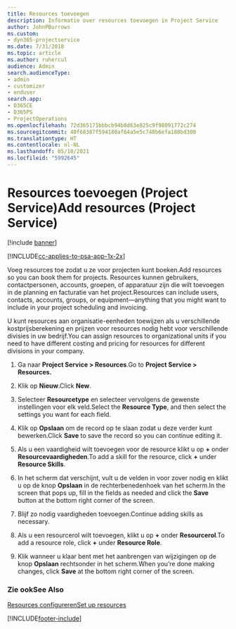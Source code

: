 ```yaml
---
title: Resources toevoegen
description: Informatie over resources toevoegen in Project Service
author: JohnPBurrows
ms.custom:
- dyn365-projectservice
ms.date: 7/31/2018
ms.topic: article
ms.author: ruhercul
audience: Admin
search.audienceType:
- admin
- customizer
- enduser
search.app:
- D365CE
- D365PS
- ProjectOperations
ms.openlocfilehash: 72d365171bbbcb94b8d63e825c9f98091772c274
ms.sourcegitcommit: 40f68387f594180af64a5e5c748b6efa188bd300
ms.translationtype: HT
ms.contentlocale: nl-NL
ms.lasthandoff: 05/10/2021
ms.locfileid: "5992645"
---
```

# <a name="add-resources-project-service"></a><span data-ttu-id="d68ab-103">Resources toevoegen (Project Service)</span><span class="sxs-lookup"><span data-stu-id="d68ab-103">Add resources (Project Service)</span></span>

[!include [banner](../includes/psa-now-project-operations.md)]

[!INCLUDE[cc-applies-to-psa-app-1x-2x](../includes/cc-applies-to-psa-app-1x-2x.md)]

<span data-ttu-id="d68ab-104">Voeg resources toe zodat u ze voor projecten kunt boeken.</span><span class="sxs-lookup"><span data-stu-id="d68ab-104">Add resources so you can book them for projects.</span></span> <span data-ttu-id="d68ab-105">Resources kunnen gebruikers, contactpersonen, accounts, groepen, of apparatuur zijn die wilt toevoegen in de planning en facturatie van het project.</span><span class="sxs-lookup"><span data-stu-id="d68ab-105">Resources can include users, contacts, accounts, groups, or equipment—anything that you might want to include in your project scheduling and invoicing.</span></span>  
  
<span data-ttu-id="d68ab-106">U kunt resources aan organisatie-eenheden toewijzen als u verschillende kostprijsberekening en prijzen voor resources nodig hebt voor verschillende divisies in uw bedrijf.</span><span class="sxs-lookup"><span data-stu-id="d68ab-106">You can assign resources to organizational units if you need to have different costing and pricing for resources for different divisions in your company.</span></span>  
  
1.  <span data-ttu-id="d68ab-107">Ga naar **Project Service > Resources**.</span><span class="sxs-lookup"><span data-stu-id="d68ab-107">Go to **Project Service > Resources.**</span></span>  
  
2.  <span data-ttu-id="d68ab-108">Klik op **Nieuw**.</span><span class="sxs-lookup"><span data-stu-id="d68ab-108">Click **New**.</span></span>  
  
3.  <span data-ttu-id="d68ab-109">Selecteer **Resourcetype** en selecteer vervolgens de gewenste instellingen voor elk veld.</span><span class="sxs-lookup"><span data-stu-id="d68ab-109">Select the **Resource Type**, and then select the settings you want for each field.</span></span>  
  
4.  <span data-ttu-id="d68ab-110">Klik op **Opslaan** om de record op te slaan zodat u deze verder kunt bewerken.</span><span class="sxs-lookup"><span data-stu-id="d68ab-110">Click **Save** to save the record so you can continue editing it.</span></span>  
  
5.  <span data-ttu-id="d68ab-111">Als u een vaardigheid wilt toevoegen voor de resource klikt u op **+** onder **Resourcevaardigheden**.</span><span class="sxs-lookup"><span data-stu-id="d68ab-111">To add a skill for the resource, click **+** under **Resource Skills**.</span></span>  
  
6.  <span data-ttu-id="d68ab-112">In het scherm dat verschijnt, vult u de velden in voor zover nodig en klikt u op de knop **Opslaan** in de rechterbenedenhoek van het scherm.</span><span class="sxs-lookup"><span data-stu-id="d68ab-112">In the screen that pops up, fill in the fields as needed and click the **Save** button at the bottom right corner of the screen.</span></span>  
  
7.  <span data-ttu-id="d68ab-113">Blijf zo nodig vaardigheden toevoegen.</span><span class="sxs-lookup"><span data-stu-id="d68ab-113">Continue adding skills as necessary.</span></span>  
  
8.  <span data-ttu-id="d68ab-114">Als u een resourcerol wilt toevoegen, klikt u op **+** onder **Resourcerol**.</span><span class="sxs-lookup"><span data-stu-id="d68ab-114">To add a resource role, click **+** under **Resource Role**.</span></span>  
  
9. <span data-ttu-id="d68ab-115">Klik wanneer u klaar bent met het aanbrengen van wijzigingen op de knop **Opslaan** rechtsonder in het scherm.</span><span class="sxs-lookup"><span data-stu-id="d68ab-115">When you’re done making changes, click **Save** at the bottom right corner of the screen.</span></span>  
  
### <a name="see-also"></a><span data-ttu-id="d68ab-116">Zie ook</span><span class="sxs-lookup"><span data-stu-id="d68ab-116">See Also</span></span>  
 [<span data-ttu-id="d68ab-117">Resources configureren</span><span class="sxs-lookup"><span data-stu-id="d68ab-117">Set up resources</span></span>](../psa/set-up-resources.md)


[!INCLUDE[footer-include](../includes/footer-banner.md)]